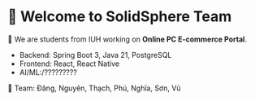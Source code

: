 # 👋 Welcome to SolidSphere Team

🚀 We are students from IUH working on **Online PC E-commerce Portal**.  
- Backend: Spring Boot 3, Java 21, PostgreSQL  
- Frontend: React, React Native  
- AI/ML:/?????????

📌 Team:  Đăng,  Nguyên, Thạch, Phú, Nghĩa, Sơn, Vũ
